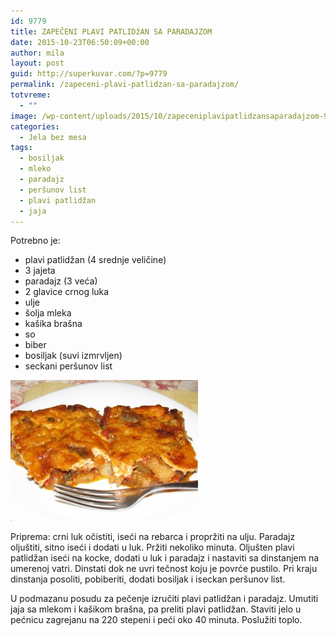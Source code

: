 ```yaml
---
id: 9779
title: ZAPEČENI PLAVI PATLIDžAN SA PARADAJZOM
date: 2015-10-23T06:50:09+00:00
author: mila
layout: post
guid: http://superkuvar.com/?p=9779
permalink: /zapeceni-plavi-patlidzan-sa-paradajzom/
totvreme:
  - ""
image: /wp-content/uploads/2015/10/zapeceniplavipatlidzansaparadajzom-940x198.jpg
categories:
  - Jela bez mesa
tags:
  - bosiljak
  - mleko
  - paradajz
  - peršunov list
  - plavi patlidžan
  - jaja
---
```

Potrebno je:  
* plavi patlidžan (4 srednje veličine)  
* 3 jajeta  
* paradajz (3 veća)  
* 2 glavice crnog luka  
* ulje  
* šolja mleka  
* kašika brašna  
* so  
* biber  
* bosiljak (suvi izmrvljen)  
* seckani peršunov list

[<img class="alignnone size-medium wp-image-9782" src="/wp-content/uploads/2015/10/zapeceniplavipatlidzansaparadajzom-300x225.jpg" alt="zapeceniplavipatlidzansaparadajzom" width="300" height="225" />](/wp-content/uploads/2015/10/zapeceniplavipatlidzansaparadajzom-e1445582382632.jpg)

Priprema: crni luk očistiti, iseći na rebarca i propržiti na ulju. Paradajz oljuštiti, sitno iseći i dodati u luk. Pržiti nekoliko minuta. Oljušten plavi patlidžan iseći na kocke, dodati u luk i paradajz i nastaviti sa dinstanjem na umerenoj vatri. Dinstati dok ne uvri tečnost koju je povrće pustilo. Pri kraju dinstanja posoliti, pobiberiti, dodati bosiljak i iseckan peršunov list.

U podmazanu posudu za pečenje izručiti plavi patlidžan i paradajz. Umutiti jaja sa mlekom i kašikom brašna, pa preliti plavi patlidžan. Staviti jelo u pećnicu zagrejanu na 220 stepeni i peći oko 40 minuta. Poslužiti toplo.
